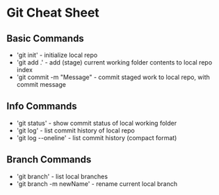 # Git Cheat Sheet

## Basic Commands
* 'git init' - initialize local repo
* 'git add .' - add (stage) current working folder contents to local repo index
* 'git commit -m "Message" - commit staged work to local repo, with commit message

## Info Commands
* 'git status' - show commit status of local working folder
* 'git log' - list commit history of local repo
* 'git log --oneline' - list commit history (compact format)

## Branch Commands
* 'git branch' - list local branches
* 'git branch -m newName' - rename current local branch